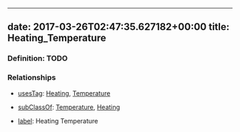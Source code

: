 
---
date: 2017-03-26T02:47:35.627182+00:00
title: Heating_Temperature
---
### Definition: TODO

### Relationships

* [usesTag](https://brickschema.org/schema/1.0/BrickFrame#usesTag): [Heating](https://brickschema.org/schema/1.0/BrickTag#Heating), [Temperature](https://brickschema.org/schema/1.0/BrickTag#Temperature)

* [subClassOf](http://www.w3.org/2000/01/rdf-schema#subClassOf): [Temperature](https://brickschema.org/schema/1.0/Brick#Temperature), [Heating](https://brickschema.org/schema/1.0/Brick#Heating)

* [label](http://www.w3.org/2000/01/rdf-schema#label): Heating Temperature

